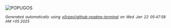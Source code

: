 <div align="justify">
<picture>
    <source media="(prefers-color-scheme: dark)" srcset="https://i.ibb.co/YjgC9jg/output-gif.gif">
    <source media="(prefers-color-scheme: light)" srcset="https://i.ibb.co/YjgC9jg/output-gif.gif">
    <img alt="POPUGOS" src="https://i.ibb.co/YjgC9jg/output-gif.gif">
</picture>

<sub><i>Generated automatically using [x0rzavi/github-readme-terminal](https://github.com/x0rzavi/github-readme-terminal) on Wed Jan 22 05:47:58 AM +05 2025</i></sub>
</div>